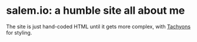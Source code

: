 # salem.io: a humble site all about me

The site is just hand-coded HTML until it gets more complex, with [Tachyons][tachyons] for styling.


[tachyons]:http://tachyons.io/
